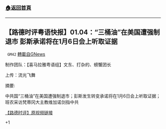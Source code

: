 ###  [:house:返回首頁](https://github.com/ourhimalayas/txt)
---

## 【路德时评粤语快报】01.04：“三桶油”在美国遭强制退市 彭斯承诺将在1月6日会上听取证据
` GM42` [轉載自GNews](https://gnews.org/zh-hans/717307/)

制作团队：【喜马拉雅粤语组】文东、打杂的、螃蟹团长

上传：流光飞舞



摘要:

中共国“三桶油”在美国遭强制退市；彭斯发生转变承诺将在1月6日会上听取证据；班农采访梵蒂冈大主教维加诺剑指中共

[【路德时评】原视频链接](https://youtu.be/ITAFFsv-AU4)

+1
